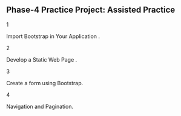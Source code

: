 ## Phase-4 Practice Project: Assisted Practice

1

Import Bootstrap in Your Application .

2

Develop a Static Web Page .

3

Create a form using Bootstrap.

4

Navigation and Pagination.

